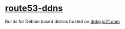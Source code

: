 # [route53-ddns](https://github.com/jc21/route53-ddns)

Builds for Debian based distros hosted on [dpkg.jc21.com](https://dpkg.jc21.com)
